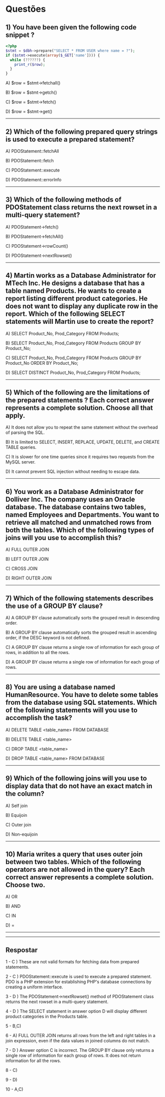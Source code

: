 # Questões

## 1)  You have been given the following code snippet ?

```php
<?php
$stmt = $dbh->prepare("SELECT * FROM USER where name = ?");
if ($stmt->execute(array($_GET['name']))) {
  while (??????) {
    print_r($row);
  }
}
```

A) $row = $stmt->fetchall()

B) $row = $stmt->getch()

C) $row = $stmt->fetch()

D) $row = $stmt->get()

---

## 2)  Which of the following prepared query strings is used to execute a prepared statement?

A) PDOStatement::fetchAll

B) PDOStatement::fetch

C) PDOStatement::execute

D) PDOStatement::errorInfo

---

## 3)  Which of the following methods of PDOStatement class returns the next rowset in a multi-query statement?

A) PDOStatement->fetch()

B) PDOStatement->fetchAll()

C) PDOStatement->rowCount()

D) PDOStatement->nextRowset()

---

## 4)  Martin works as a Database Administrator for MTech Inc. He designs a database that has a table named Products. He wants to create a report listing different product categories. He does not want to display any duplicate row in the report. Which of the following SELECT statements will Martin use to create the report?

A) SELECT Product_No, Prod_Category FROM Products;

B) SELECT Product_No, Prod_Category FROM Products GROUP BY Product_No;

C) SELECT Product_No, Prod_Category FROM Products GROUP BY Product_No ORDER BY Product_No;

D) SELECT DISTINCT Product_No, Prod_Category FROM Products;

---

## 5)  Which of the following are the limitations of the prepared statements ? Each correct answer represents a complete solution. Choose all that apply.

A) It does not allow you to repeat the same statement without the overhead of parsing the SQL.

B) It is limited to SELECT, INSERT, REPLACE, UPDATE, DELETE, and CREATE TABLE queries.

C) It is slower for one time queries since it requires two requests from the MySQL server.

D) It cannot prevent SQL injection without needing to escape data.

---

## 6)  You work as a Database Administrator for Dolliver Inc. The company uses an Oracle database. The database contains two tables, named Employees and Departments. You want to retrieve all matched and unmatched rows from both the tables. Which of the following types of joins will you use to accomplish this?

A) FULL OUTER JOIN

B) LEFT OUTER JOIN

C) CROSS JOIN

D) RIGHT OUTER JOIN

---

## 7)  Which of the following statements describes the use of a GROUP BY clause?

A) A GROUP BY clause automatically sorts the grouped result in descending order.

B) A GROUP BY clause automatically sorts the grouped result in ascending order, if the DESC keyword is not defined.

C) A GROUP BY clause returns a single row of information for each group of rows, in addition to all the rows.

D) A GROUP BY clause returns a single row of information for each group of rows.

---

## 8)  You are using a database named HumanResource. You have to delete some tables from the database using SQL statements. Which of the following statements will you use to accomplish the task?

A) DELETE TABLE <table_name> FROM DATABASE

B) DELETE TABLE <table_name>

C) DROP TABLE <table_name>

D) DROP TABLE <table_name> FROM DATABASE

---

## 9) Which of the following joins will you use to display data that do not have an exact match in the column?

A) Self join

B) Equijoin

C) Outer join

D) Non-equijoin

---

## 10) Maria writes a query that uses outer join between two tables. Which of the following operators are not allowed in the query? Each correct answer represents a complete solution. Choose two.

A) OR

B) AND

C) IN

D) =

---
---


## Respostar

1 - C ) These are not valid formats for fetching data from prepared statements.

2 - C ) PDOStatement::execute is used to execute a prepared statement. PDO is a PHP extension for establishing PHP's database connections by creating a uniform interface.

3 - D ) The PDOStatement->nextRowset() method of PDOStatement class returns the next rowset in a multi-query statement.

4 - D ) The SELECT statement in answer option D will display different product categories in the Products table.

5 - B,C)

6 - A) FULL OUTER JOIN returns all rows from the left and right tables in a join expression, even if the data values in joined columns do not match.

7 - D ) Answer option C is incorrect. The GROUP BY clause only returns a single row of information for each group of rows. It does not return information for all the rows.

8 - C)

9 - D)

10 - A,C)

